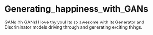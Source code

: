 # Generating_happiness_with_GANs
GANs Oh GANs! I love thy you! Its so awesome with its Generator and Discriminator models driving through and generating exciting things.
